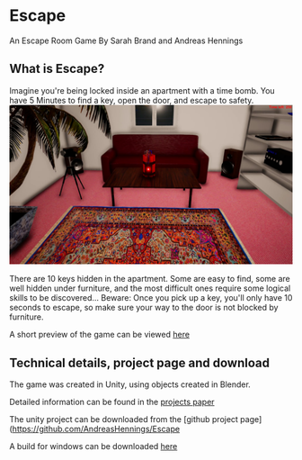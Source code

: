 # Escape
 An Escape Room Game
By Sarah Brand and Andreas Hennings

## What is Escape?
Imagine you're being locked inside an apartment with a time bomb. You have 5 Minutes to find a key, open the door, and escape to safety. 
![image](/Escape/vlcsnap-2021-08-01-11h10m42s467.png)

There are 10 keys hidden in the apartment. Some are easy to find, some are well hidden under furniture, and the most difficult ones require some logical skills to be discovered...
Beware: Once you pick up a key, you'll only have 10 seconds to escape, so make sure your way to the door is not blocked by furniture.

A short preview of the game can be viewed [here](https://drive.google.com/file/d/1MrOyeRl3Rnbp8R7F1CxU95NAZ_ynGyKT/view?usp=sharing)

## Technical details, project page and download

The game was created in Unity, using objects created in Blender.

Detailed information can be found in the [projects paper](https://github.com/UniRegensburg/ge-ws1920-escape/blob/master/Escape/docs/Escape.pdf)

The unity project can be downloaded from the [github project page](https://github.com/AndreasHennings/Escape

A build for windows can be downloaded [here](https://drive.google.com/drive/folders/1W_XkiOCQ1YRZFWx9mjwAfe6XYLPl4eft?usp=sharing)

